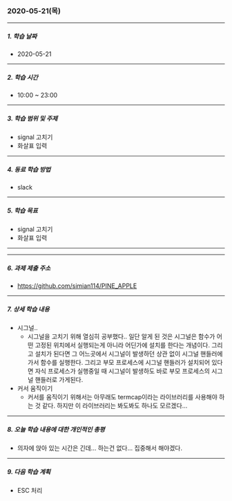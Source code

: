 ### 2020-05-21(목)

-----

##### 1. 학습 날짜

- 2020-05-21

-----

##### 2. 학습 시간

- 10:00 ~ 23:00

-----

##### 3. 학습 범위 및 주제

- signal 고치기
- 화살표 입력

-----

##### 4. 동료 학습 방법

- slack

-----

##### 5. 학습 목표

- signal 고치기
- 화살표 입력

-----

-----

##### 6. 과제 제출 주소

- https://github.com/simian114/PINE_APPLE

-----

##### 7. 상세 학습 내용

- 시그널..
  - 시그널을 고치기 위해 열심히 공부했다.. 일단 알게 된 것은 시그널은 함수가 어떤 고정된 위치에서 실행되는게 아니라 어딘가에 설치를 한다는 개념이다. 그리고 설치가 된다면 그 어느곳에서 시그널이 발생하던 상관 없이 시그널 핸들러에 가서 함수를 실행한다. 그리고 부모 프로세스에 시그널 핸들러가 설치되어 있다면 자식 프로세스가 실행중일 때 시그널이 발생하도 바로 부모 프로세스의 시그널 핸들러로 가게된다. 
- 커서 움직이기
  - 커서를 움직이기 위해서는 아무래도 termcap이라는 라이브러리를 사용해야 하는 것 같다. 하지만 이 라이브러리는 봐도봐도 하나도 모르겠다...

-----

##### 8. 오늘 학습 내용에 대한 개인적인 총평

- 의자에 앉아 있는 시간은 긴데... 하는건 없다... 집중해서 해야겠다.

-----

##### 9. 다음 학습 계획

- ESC 처리